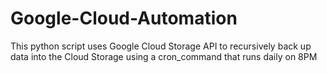 # Google-Cloud-Automation

This python script uses Google Cloud Storage API to recursively back up data into the Cloud Storage using a cron_command that runs daily on 8PM
